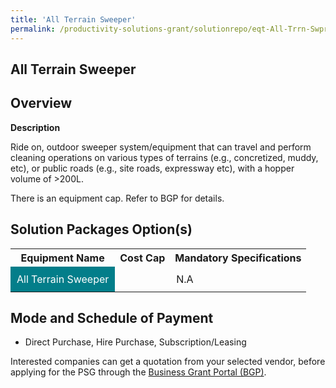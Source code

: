 ```yaml
---
title: 'All Terrain Sweeper'
permalink: /productivity-solutions-grant/solutionrepo/eqt-All-Trrn-Swpr-Envronmntl-Srvcs
---
```


## All Terrain Sweeper

## Overview

**Description**

Ride on, outdoor sweeper system/equipment that can travel and perform cleaning operations on various types of terrains (e.g., concretized, muddy, etc), or public roads (e.g., site roads, expressway etc), with a hopper volume of >200L.

There is an equipment cap. Refer to BGP for details.

## Solution Packages Option(s)

<table>
<tr>
<th><b>Equipment Name</b></th>
<th><b>Cost Cap</b></th>
<th><b>Mandatory Specifications</b></th>
</tr>
<tr>
<td style='padding: 10px; background-color: #037E8A; color: #FFFFFF;'>All Terrain Sweeper</td>
<td style='padding: 10px;'></td>
<td style='padding: 10px;'>N.A</td>
</tr>
</table>

## Mode and Schedule of Payment

 - Direct Purchase, Hire Purchase, Subscription/Leasing

Interested companies can get a quotation from your selected vendor, before applying for the PSG through the <a href='https://www.businessgrants.gov.sg/' target='_blank' rel='noopener'>Business Grant Portal (BGP)</a>.

<script src="/jquery/resize-tables.js"></script>
